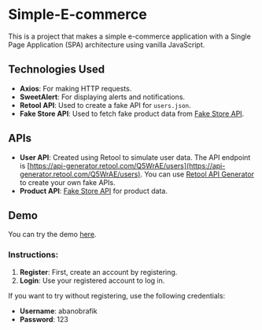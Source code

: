 # Simple-E-commerce

This is a project that makes a simple e-commerce application with a Single Page Application (SPA) architecture using vanilla JavaScript. 

## Technologies Used
- **Axios**: For making HTTP requests.
- **SweetAlert**: For displaying alerts and notifications.
- **Retool API**: Used to create a fake API for `users.json`.
- **Fake Store API**: Used to fetch fake product data from [Fake Store API](https://fakestoreapi.com/).

## APIs
- **User API**: Created using Retool to simulate user data. The API endpoint is [https://api-generator.retool.com/Q5WrAE/users](https://api-generator.retool.com/Q5WrAE/users). You can use [Retool API Generator](https://retool.com/api-generator) to create your own fake APIs.
- **Product API**: [Fake Store API](https://fakestoreapi.com/) for product data.

## Demo
You can try the demo [here](https://abanobrafik.github.io/Simple-E-commerce/). 

### Instructions:
1. **Register**: First, create an account by registering.
2. **Login**: Use your registered account to log in.

If you want to try without registering, use the following credentials:
- **Username**: abanobrafik
- **Password**: 123
